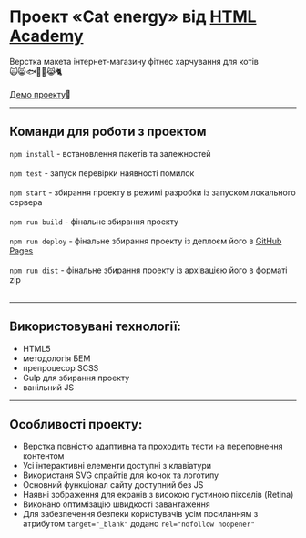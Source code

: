 # Проект «Cat energy» від [HTML Academy](https://htmlacademy.ru/)
Верстка макета інтернет-магазину фітнес харчування для котів<br>:scream_cat::smile_cat::fish::fork_and_knife::poultry_leg::joy_cat::cat2:<br><br>
[Демо проекту](https://romanstashuk.github.io/cat-energy/):link:
____

## Команди для роботи з проектом
`npm install` - встановлення пакетів та залежностей<br><br>
`npm test` - запуск перевірки наявності помилок<br><br>
`npm start` - збирання проекту в режимі разробки із запуском локального сервера<br><br>
`npm run build` - фінальне збирання проекту <br><br>
`npm run deploy` - фінальне збирання проекту із деплоєм його в [GitHub Pages](https://pages.github.com)<br><br>
`npm run dist` - фінальне збирання проекту із архівацією його в форматі zip<br><br>
____

## Використовувані технології: <br>
- HTML5
- методологія БЕМ 
- препроцесор SCSS
- Gulp для збирання проекту
- ванільний JS
____
## Особливості проекту: <br>
- Верстка повністю адаптивна та проходить тести на переповнення контентом
- Усі інтерактивні елементи доступні з клавіатури
- Використаня SVG спрайтів для іконок та логотипу
- Основний функціонал сайту доступний без JS
- Наявні зображення для екранів з високою густиною пікселів (Retina)
- Виконано оптимізацію швидкості завантаження
- Для забезпечення безпеки користувачів усім посиланням з атрибутом `target="_blank"` додано `rel="nofollow noopener"`

